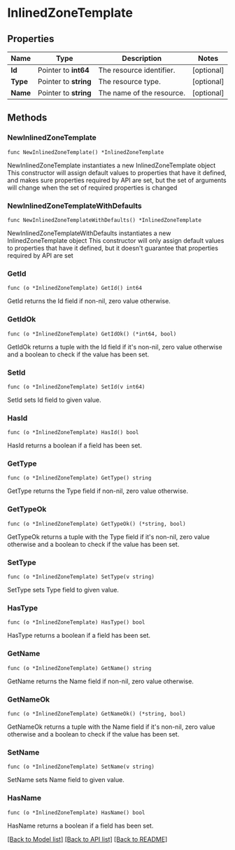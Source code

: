 # InlinedZoneTemplate

## Properties

Name | Type | Description | Notes
------------ | ------------- | ------------- | -------------
**Id** | Pointer to **int64** | The resource identifier. | [optional] 
**Type** | Pointer to **string** | The resource type. | [optional] 
**Name** | Pointer to **string** | The name of the resource. | [optional] 

## Methods

### NewInlinedZoneTemplate

`func NewInlinedZoneTemplate() *InlinedZoneTemplate`

NewInlinedZoneTemplate instantiates a new InlinedZoneTemplate object
This constructor will assign default values to properties that have it defined,
and makes sure properties required by API are set, but the set of arguments
will change when the set of required properties is changed

### NewInlinedZoneTemplateWithDefaults

`func NewInlinedZoneTemplateWithDefaults() *InlinedZoneTemplate`

NewInlinedZoneTemplateWithDefaults instantiates a new InlinedZoneTemplate object
This constructor will only assign default values to properties that have it defined,
but it doesn't guarantee that properties required by API are set

### GetId

`func (o *InlinedZoneTemplate) GetId() int64`

GetId returns the Id field if non-nil, zero value otherwise.

### GetIdOk

`func (o *InlinedZoneTemplate) GetIdOk() (*int64, bool)`

GetIdOk returns a tuple with the Id field if it's non-nil, zero value otherwise
and a boolean to check if the value has been set.

### SetId

`func (o *InlinedZoneTemplate) SetId(v int64)`

SetId sets Id field to given value.

### HasId

`func (o *InlinedZoneTemplate) HasId() bool`

HasId returns a boolean if a field has been set.

### GetType

`func (o *InlinedZoneTemplate) GetType() string`

GetType returns the Type field if non-nil, zero value otherwise.

### GetTypeOk

`func (o *InlinedZoneTemplate) GetTypeOk() (*string, bool)`

GetTypeOk returns a tuple with the Type field if it's non-nil, zero value otherwise
and a boolean to check if the value has been set.

### SetType

`func (o *InlinedZoneTemplate) SetType(v string)`

SetType sets Type field to given value.

### HasType

`func (o *InlinedZoneTemplate) HasType() bool`

HasType returns a boolean if a field has been set.

### GetName

`func (o *InlinedZoneTemplate) GetName() string`

GetName returns the Name field if non-nil, zero value otherwise.

### GetNameOk

`func (o *InlinedZoneTemplate) GetNameOk() (*string, bool)`

GetNameOk returns a tuple with the Name field if it's non-nil, zero value otherwise
and a boolean to check if the value has been set.

### SetName

`func (o *InlinedZoneTemplate) SetName(v string)`

SetName sets Name field to given value.

### HasName

`func (o *InlinedZoneTemplate) HasName() bool`

HasName returns a boolean if a field has been set.


[[Back to Model list]](../README.md#documentation-for-models) [[Back to API list]](../README.md#documentation-for-api-endpoints) [[Back to README]](../README.md)



